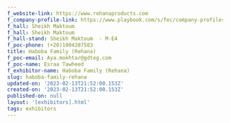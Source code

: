 ```yaml
---
f_website-link: https://www.rehanaproducts.com
f_company-profile-link: https://www.playbook.com/s/fec/company-profiles
f_hall: Sheikh Maktoum
f_hall: Sheikh Maktoum
f_hall-stand: Sheikh Maktoum  - M-E4
f_poc-phone: (+20)1004387583
title: Haboba Family (Rehana)
f_poc-email: Aya.mokhtar@gdteg.com
f_poc-name: Esraa Tawheed
f_exhibitor-name: Haboba Family (Rehana)
slug: haboba-family-rehana
updated-on: '2023-02-13T21:52:00.153Z'
created-on: '2023-02-13T21:52:00.153Z'
published-on: null
layout: '[exhibitors].html'
tags: exhibitors
---
```



